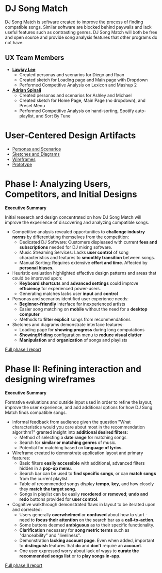 <!-- !!! NOTE: Delete all parts of this file surrounded by three exclamation marks (including the exclamation marks themselves) and replace them with the appropriate content -- they are only instructions and shouldn't be in your report!!! -->

# DJ Song Match

<!-- !!!Brief introduction to the project and the problem it is intended to solve!!! -->

DJ Song Match is software created to improve the process of finding compatible songs. Similar software are blocked behind paywalls and lack useful features such as contrasting genres. DJ Song Match will both be free and open source and provide song analysis features that other programs do not have.

## UX Team Members

- **[Lawjay Lee](https://github.com/UsabilityEngineering/portfolio-Lomzem)**
  - Created personas and scenarios for Diego and Ryan
  - Created sketch for Loading page and Main page with Dropdown
  - Performed Competitive Analysis on Lexicon and Mashup 2
- **[Adrian Spinali](https://github.com/UsabilityEngineering/ux-journal-OblivionAXiS)**
  - Created personas and scenarios for Ashley and Michael
  - Created sketch for Home Page, Main Page (no dropdown), and Preset Menu
  - Performed Competitive Analysis on hand-sorting, Spotify auto-playlist, and Sort By Tune

# User-Centered Design Artifacts

- [Personas and Scenarios](personas/)
- [Sketches and Diagrams](sketches/)
- [Wireframes](wireframes/)
- [Prototype](#)

# Phase I: Analyzing Users, Competitors, and Initial Designs

**Executive Summary**

Initial research and design concentrated on how DJ Song Match will improve the experience of discovering and analyzing compatible songs.

- Competitive analysis revealed opportunities to **challenge industry norms** by differentiating themselves from the competition:
  - Dedicated DJ Software: Customers displeased with current **fees and subscriptions** needed for DJ mixing software.
  - Music Streaming Services: Lacks **user control** of song characteristics and features to **smoothly transition** between songs.
  - Manual Sorting: Requires extensive **effort and time**. Affected by **personal biases**.
  <!-- - Unsatisfactory Graphical User Interfaces: **Cluttered and confusing** app interactions make navigating apps frustrating. -->
- Heuristic evaluation highlighted effective design patterns and areas that could be improved upon:
  - **Keyboard shortcuts** and **advanced settings** could improve **efficiency** for experienced power-users.
  - Generating matches lacks user **input** and **control**
- Personas and scenarios identified user experience needs:
  - **Beginner-friendly** interface for inexperienced artists
  - Easier song matching on **mobile** without the need for a **desktop computer**
  - Methods to **filter explicit** songs from recommendations
- Sketches and diagrams demonstrate interface features:
  - Loading page for **showing progress** during long computations
  - **Showing/Hiding** configuration menu to **reduce visual clutter**
  - **Manipulation** and **organization** of songs and playlists

[Full phase I report](phaseI/)

# Phase II: Refining interaction and designing wireframes

**Executive Summary**

Formative evaluations and outside input used in order to refine the layout, improve the user experience, and add additional options for how DJ Song Match finds compatible songs.

- Informal feedback from audience given the question "What characteristics would you care about most in the recommendation algorithm?" granted insight into **additional desired filters**:
  - Method of selecting a **date range** for matching songs.
  - Search for **similar or matching genres** of music.
  - Potential for matching based on **language of lyrics**.
- Wireframe created to demonstrate application layout and primary features:
  - Basic filters **easily accessible** with additional, advanced filters hidden in a **pop-up menu**.
  - Search bar can be used to **find specific songs**, or can **match songs** from the current playlist.
  - Table of recommended songs display **tempo**, **key**, and how closely they **match the target song**.
  - Songs in playlist can be easily **reordered** or **removed**; **undo and redo** buttons provided for **user control**.
- Cognitive walkthrough demonstrated flaws in layout to be iterated upon and corrected:
  - Users generally **overwhelmed** or **confused** about how to start - need to **focus their attention** on the search bar as a **call-to-action**.
  - Some buttons deemed **ambiguous** as to their specific functionality.
  - **Clarification** necessary for **song metric terms** such as "danceability" and "liveliness".
  - Demonstration **lacking account page**. Even when added, important to **distinguish** features that **do** and **don't** require an **account**.
  - One user expressed worry about lack of ways to **curate the recommended songs list** or to **play songs in-app**.

[Full phase II report](phaseII/)

<!-- # Phase III: Prototypes and User Testing -->
<!---->
<!-- **Executive Summary** -->
<!---->
<!-- !!!Put phase II Executive Summary here!!! -->
<!---->
<!-- [Full phase III report](phaseIII/) -->
